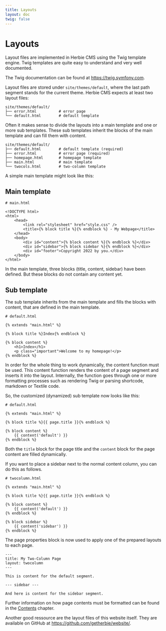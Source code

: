 ```yaml
---
title: Layouts
layout: doc
twig: false
---
```


# Layouts

Layout files are implemented in Herbie CMS using the Twig template engine.
Twig templates are quite easy to understand and very well documented.

The Twig documentation can be found at <https://twig.symfony.com>.

Layout files are stored under `site/themes/default`, where the last path segment stands for the current theme.
Herbie CMS expects at least two layout files:

    site/themes/default/
    ├── error.html          # error page
    └── default.html        # default template  


Often it makes sense to divide the layouts into a main template and one or more sub templates.
These sub templates inherit the blocks of the main template and can fill them with content.

    site/themes/default/
    ├── default.html        # default template (required)
    ├── error.html          # error page (required)
    ├── homepage.html       # homepage template
    ├── main.html           # main template
    └── twocols.html        # two-column template

A simple main template might look like this:

## Main template

    # main.html

    <!DOCTYPE html>
    <html>
        <head>
            <link rel="stylesheet" href="style.css" />
            <title>{% block title %}{% endblock %} - My Webpage</title>
        </head>
        <body>
            <div id="content">{% block content %}{% endblock %}</div>
            <div id="sidebar">{% block sidebar %}{% endblock %}</div>
            <div id="footer">Copyright 2022 by you.</div>
        </body>
    </html>

In the main template, three blocks (title, content, sidebar) have been defined.
But these blocks do not contain any content yet.


## Sub template

The sub template inherits from the main template and fills the blocks with content, that are defined in the main template.

    # default.html
    
    {% extends "main.html" %}
    
    {% block title %}Index{% endblock %}
    
    {% block content %}
        <h1>Index</h1>
        <p class="important">Welcome to my homepage!</p>
    {% endblock %}


In order for the whole thing to work dynamically, the content function must be used.
This content function renders the content of a page segment and inserts it into the layout.
Internally, the function goes through one or more formatting processes such as rendering Twig or parsing shortcode, markdown or Textile code.

So, the customized (dynamized) sub template now looks like this:

    # default.html
    
    {% extends "main.html" %}
    
    {% block title %}{{ page.title }}{% endblock %}
    
    {% block content %}  
        {{ content('default') }}
    {% endblock %}


Both the `title` block for the page title and the `content` block for the page content are filled dynamically.

If you want to place a sidebar next to the normal content column, you can do this as follows.

    # twocolumn.html
     
    {% extends "main.html" %}
    
    {% block title %}{{ page.title }}{% endblock %}
    
    {% block content %}  
        {{ content('default') }}
    {% endblock %}     
    
    {% block sidebar %}  
        {{ content('sidebar') }}
    {% endblock %}


The page properties block is now used to apply one of the prepared layouts to each page.

    ---
    title: My Two-Column Page
    layout: twocolumn
    ---

    This is content for the default segment.

    --- sidebar ---

    And here is content for the sidebar segment.


Further information on how page contents must be formatted can be found in the [Contents](doc/contents) chapter.

Another good ressource are the layout files of this website itself.
They are available on GitHub at <https://github.com/getherbie/website/>.
